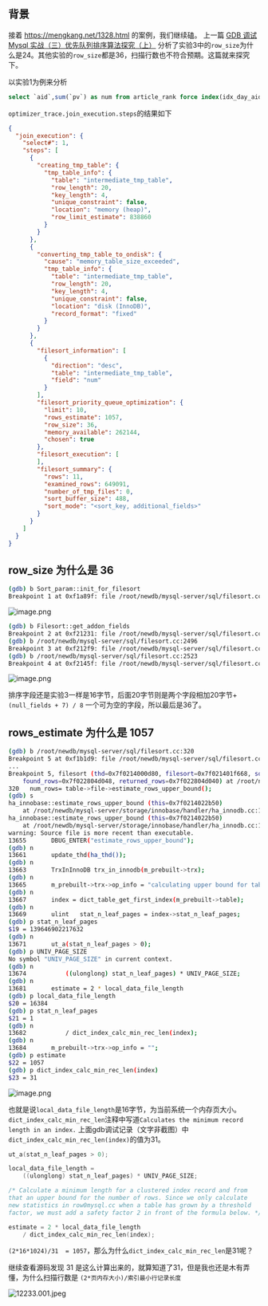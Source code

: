 ## 背景

接着 https://mengkang.net/1328.html 的案例，我们继续磕。
上一篇 [GDB 调试 Mysql 实战（三）优先队列排序算法探究（上）](https://mengkang.net/1337.html) 分析了实验3中的`row_size`为什么是24。其他实验的`row_size`都是36，扫描行数也不符合预期。这篇就来探究下。

以实验1为例来分析
```sql
select `aid`,sum(`pv`) as num from article_rank force index(idx_day_aid_pv)  where `day`>20190115 group by aid order by num desc LIMIT 10;
```

`optimizer_trace.join_execution.steps`的结果如下

```json
{
  "join_execution": {
    "select#": 1,
    "steps": [
      {
        "creating_tmp_table": {
          "tmp_table_info": {
            "table": "intermediate_tmp_table",
            "row_length": 20,
            "key_length": 4,
            "unique_constraint": false,
            "location": "memory (heap)",
            "row_limit_estimate": 838860
          }
        }
      },
      {
        "converting_tmp_table_to_ondisk": {
          "cause": "memory_table_size_exceeded",
          "tmp_table_info": {
            "table": "intermediate_tmp_table",
            "row_length": 20,
            "key_length": 4,
            "unique_constraint": false,
            "location": "disk (InnoDB)",
            "record_format": "fixed"
          }
        }
      },
      {
        "filesort_information": [
          {
            "direction": "desc",
            "table": "intermediate_tmp_table",
            "field": "num"
          }
        ],
        "filesort_priority_queue_optimization": {
          "limit": 10,
          "rows_estimate": 1057,
          "row_size": 36,
          "memory_available": 262144,
          "chosen": true
        },
        "filesort_execution": [
        ],
        "filesort_summary": {
          "rows": 11,
          "examined_rows": 649091,
          "number_of_tmp_files": 0,
          "sort_buffer_size": 488,
          "sort_mode": "<sort_key, additional_fields>"
        }
      }
    ]
  }
}
```
##  row_size 为什么是 36

```bash
(gdb) b Sort_param::init_for_filesort
Breakpoint 1 at 0xf1a89f: file /root/newdb/mysql-server/sql/filesort.cc, line 107.
```

![image.png](https://static.mengkang.net/upload/image/2019/0215/1550228905770831.png)
 
```bash
(gdb) b Filesort::get_addon_fields
Breakpoint 2 at 0xf21231: file /root/newdb/mysql-server/sql/filesort.cc, line 2459.
(gdb) b /root/newdb/mysql-server/sql/filesort.cc:2496
Breakpoint 3 at 0xf212f9: file /root/newdb/mysql-server/sql/filesort.cc, line 2496.
(gdb) b /root/newdb/mysql-server/sql/filesort.cc:2523
Breakpoint 4 at 0xf2145f: file /root/newdb/mysql-server/sql/filesort.cc, line 2523.
```

![image.png](https://static.mengkang.net/upload/image/2019/0215/1550229618668980.png)

排序字段还是实验3一样是16字节，后面20字节则是两个字段相加20字节+ `(null_fields + 7) / 8` 一个可为空的字段，所以最后是36了。

## rows_estimate 为什么是 1057

```bash
(gdb) b /root/newdb/mysql-server/sql/filesort.cc:320
Breakpoint 5 at 0xf1b1d9: file /root/newdb/mysql-server/sql/filesort.cc, line 320.
...
Breakpoint 5, filesort (thd=0x7f0214000d80, filesort=0x7f021401f668, sort_positions=false, examined_rows=0x7f022804d050,
    found_rows=0x7f022804d048, returned_rows=0x7f022804d040) at /root/newdb/mysql-server/sql/filesort.cc:320
320	  num_rows= table->file->estimate_rows_upper_bound();
(gdb) s
ha_innobase::estimate_rows_upper_bound (this=0x7f0214022b50)
    at /root/newdb/mysql-server/storage/innobase/handler/ha_innodb.cc:13655
ha_innobase::estimate_rows_upper_bound (this=0x7f0214022b50)
    at /root/newdb/mysql-server/storage/innobase/handler/ha_innodb.cc:13655
warning: Source file is more recent than executable.
13655		DBUG_ENTER("estimate_rows_upper_bound");
(gdb) n
13661		update_thd(ha_thd());
(gdb) n
13663		TrxInInnoDB	trx_in_innodb(m_prebuilt->trx);
(gdb) n
13665		m_prebuilt->trx->op_info = "calculating upper bound for table rows";
(gdb) n
13667		index = dict_table_get_first_index(m_prebuilt->table);
(gdb) n
13669		ulint	stat_n_leaf_pages = index->stat_n_leaf_pages;
(gdb) p stat_n_leaf_pages
$19 = 139646902217632
(gdb) n
13671		ut_a(stat_n_leaf_pages > 0);
(gdb) p UNIV_PAGE_SIZE
No symbol "UNIV_PAGE_SIZE" in current context.
(gdb) n
13674			((ulonglong) stat_n_leaf_pages) * UNIV_PAGE_SIZE;
(gdb) n
13681		estimate = 2 * local_data_file_length
(gdb) p local_data_file_length
$20 = 16384
(gdb) p stat_n_leaf_pages
$21 = 1
(gdb) n
13682			/ dict_index_calc_min_rec_len(index);
(gdb) n
13684		m_prebuilt->trx->op_info = "";
(gdb) p estimate
$22 = 1057
(gdb) p dict_index_calc_min_rec_len(index)
$23 = 31
```

![image.png](https://static.mengkang.net/upload/image/2019/0215/1550231035164905.png)

也就是说`local_data_file_length`是16字节，为当前系统一个内存页大小。
`dict_index_calc_min_rec_len`注释中写道`Calculates the minimum record length in an index.`
上面gdb调试记录（文字非截图）中`dict_index_calc_min_rec_len(index)`的值为31。

```cpp
ut_a(stat_n_leaf_pages > 0);

local_data_file_length =
    ((ulonglong) stat_n_leaf_pages) * UNIV_PAGE_SIZE;

/* Calculate a minimum length for a clustered index record and from
that an upper bound for the number of rows. Since we only calculate
new statistics in row0mysql.cc when a table has grown by a threshold
factor, we must add a safety factor 2 in front of the formula below. */

estimate = 2 * local_data_file_length
    / dict_index_calc_min_rec_len(index);
```
`(2*16*1024)/31  = 1057`，那么为什么`dict_index_calc_min_rec_len`是31呢？

继续查看源码发现 31 是这么计算出来的，就算知道了31，但是我也还是木有弄懂，为什么扫描行数是 `(2*页内存大小)/索引最小行记录长度`

![12233.001.jpeg](https://static.mengkang.net/upload/image/2019/0220/1550634648559520.jpeg)